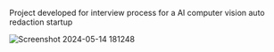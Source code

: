 Project developed for interview process for a AI computer vision auto redaction startup

![Screenshot 2024-05-14 181248](https://github.com/payday004/SprayPaintTechAssign/assets/60048007/9569d625-81cc-41e2-83ec-ef08664ab43e)
